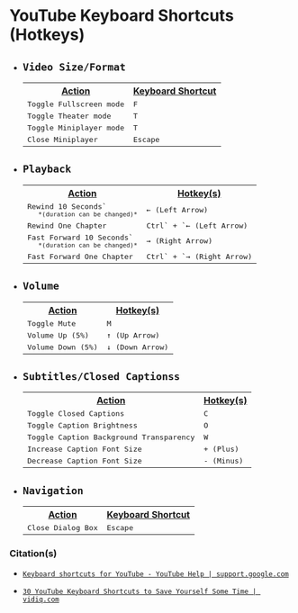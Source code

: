 <!-- ------------------------------ -->
<!-- https://github.com/mcavallo-git/Coding/blob/main/hotkeys/youtube-hotkeys.md -->
<!-- ------------------------------ -->

# YouTube Keyboard Shortcuts (Hotkeys)

<!-- ------------------------------ -->

- ## `Video Size/Format`
  <table>
    <tr>
      <th><u>Action</u></th>
      <th><u>Keyboard Shortcut</u></th>
    </tr>
    <tr>
      <td><kbd>Toggle Fullscreen mode</kbd></td>
      <td><kbd>F</kbd></td>
    </tr>
    <tr>
      <td><kbd>Toggle Theater mode</kbd></td>
      <td><kbd>T</kbd></td>
    </tr>
    <tr>
      <td><kbd>Toggle Miniplayer mode</kbd></td>
      <td><kbd>T</kbd></td>
    </tr>
    <tr>
      <td><kbd>Close Miniplayer</kbd></td>
      <td><kbd>Escape</kbd></td>
    </tr>
  </table>

<!-- ------------------------------ -->

- ## `Playback`
  <table>
    <tr>
      <th><u>Action</u></th>
      <th><u>Hotkey(s)</u></th>
    </tr>
    <tr>
      <td><kbd>Rewind 10 Seconds`<br /><sub>&nbsp;&nbsp;&nbsp;*(duration can be changed)*</sub> </td>
      <td><kbd>← (Left Arrow)</kbd></td>
    </tr>
    <tr>
      <td><kbd>Rewind One Chapter</kbd></td>
      <td><kbd>Ctrl` + `← (Left Arrow)</kbd></td>
    </tr>
    <tr>
      <td><kbd>Fast Forward 10 Seconds`<br /><sub>&nbsp;&nbsp;&nbsp;*(duration can be changed)*</sub> </td>
      <td><kbd>→ (Right Arrow)</kbd></td>
    </tr>
    <tr>
      <td><kbd>Fast Forward One Chapter</kbd></td>
      <td><kbd>Ctrl` + `→ (Right Arrow)</kbd></td>
    </tr>
  </table>

<!-- ------------------------------ -->

- ## `Volume`
  <table>
    <tr>
      <th><u>Action</u></th>
      <th><u>Hotkey(s)</u></th>
    </tr>
    <tr>
      <td><kbd>Toggle Mute</kbd></td>
      <td><kbd>M</kbd></td>
    </tr>
    <tr>
      <td><kbd>Volume Up (5%)</kbd></td>
      <td><kbd>↑ (Up Arrow)</kbd></td>
    </tr>
    <tr>
      <td><kbd>Volume Down (5%)</kbd></td>
      <td><kbd>↓ (Down Arrow)</kbd></td>
    </tr>
  </table>

<!-- ------------------------------ -->

- ## `Subtitles/Closed Captionss`
  <table>
    <tr>
      <th><u>Action</u></th>
      <th><u>Hotkey(s)</u></th>
    </tr>
    <tr>
      <td><kbd>Toggle Closed Captions</kbd></td>
      <td><kbd>C</kbd></td>
    </tr>
    <tr>
      <td><kbd>Toggle Caption Brightness</kbd></td>
      <td><kbd>O</kbd></td>
    </tr>
    <tr>
      <td><kbd>Toggle Caption Background Transparency</kbd></td>
      <td><kbd>W</kbd></td>
    </tr>
    <tr>
      <td><kbd>Increase Caption Font Size</kbd></td>
      <td><kbd>+ (Plus)</kbd></td>
    </tr>
    <tr>
      <td><kbd>Decrease Caption Font Size</kbd></td>
      <td><kbd>- (Minus)</kbd></td>
    </tr>
  </table>

<!-- ------------------------------ -->

- ## `Navigation`
  <table>
    <tr>
      <th><u>Action</u></th>
      <th><u>Keyboard Shortcut</u></th>
    </tr>
    <tr>
      <td><kbd>Close Dialog Box</kbd></td>
      <td><kbd>Escape</kbd></td>
    </tr>
  </table>

<!-- ------------------------------ -->

### Citation(s)

- [`Keyboard shortcuts for YouTube - YouTube Help | support.google.com`](https://support.google.com/youtube/answer/7631406?hl=en)

- [`30 YouTube Keyboard Shortcuts to Save Yourself Some Time | vidiq.com`](https://vidiq.com/blog/post/30-youtube-keyboard-shortcuts/)

<!-- ------------------------------ -->


